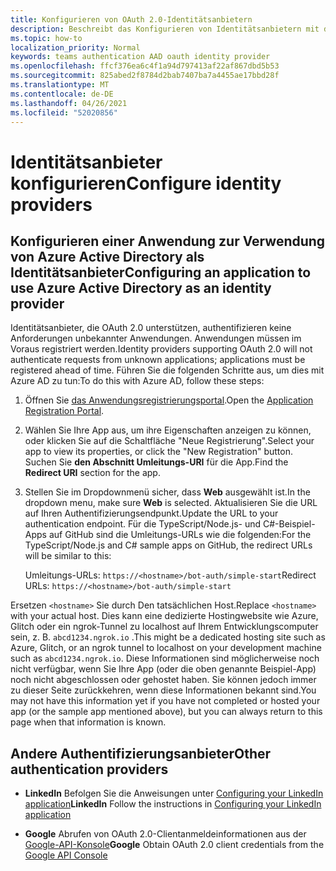 ```yaml
---
title: Konfigurieren von OAuth 2.0-Identitätsanbietern
description: Beschreibt das Konfigurieren von Identitätsanbietern mit dem Fokus auf Azure AD
ms.topic: how-to
localization_priority: Normal
keywords: teams authentication AAD oauth identity provider
ms.openlocfilehash: ffcf376ea6c4f1a94d797413af22af867dbd5b53
ms.sourcegitcommit: 825abed2f8784d2bab7407ba7a4455ae17bbd28f
ms.translationtype: MT
ms.contentlocale: de-DE
ms.lasthandoff: 04/26/2021
ms.locfileid: "52020856"
---
```

# <a name="configure-identity-providers"></a><span data-ttu-id="8f669-104">Identitätsanbieter konfigurieren</span><span class="sxs-lookup"><span data-stu-id="8f669-104">Configure identity providers</span></span>

## <a name="configuring-an-application-to-use-azure-active-directory-as-an-identity-provider"></a><span data-ttu-id="8f669-105">Konfigurieren einer Anwendung zur Verwendung von Azure Active Directory als Identitätsanbieter</span><span class="sxs-lookup"><span data-stu-id="8f669-105">Configuring an application to use Azure Active Directory as an identity provider</span></span>

<span data-ttu-id="8f669-106">Identitätsanbieter, die OAuth 2.0 unterstützen, authentifizieren keine Anforderungen unbekannter Anwendungen. Anwendungen müssen im Voraus registriert werden.</span><span class="sxs-lookup"><span data-stu-id="8f669-106">Identity providers supporting OAuth 2.0 will not authenticate requests from unknown applications; applications must be registered ahead of time.</span></span> <span data-ttu-id="8f669-107">Führen Sie die folgenden Schritte aus, um dies mit Azure AD zu tun:</span><span class="sxs-lookup"><span data-stu-id="8f669-107">To do this with Azure AD, follow these steps:</span></span>

1. <span data-ttu-id="8f669-108">Öffnen Sie [das Anwendungsregistrierungsportal](https://ms.portal.azure.com/#blade/Microsoft_AAD_RegisteredApps/ApplicationsListBlade).</span><span class="sxs-lookup"><span data-stu-id="8f669-108">Open the [Application Registration Portal](https://ms.portal.azure.com/#blade/Microsoft_AAD_RegisteredApps/ApplicationsListBlade).</span></span>

2. <span data-ttu-id="8f669-109">Wählen Sie Ihre App aus, um ihre Eigenschaften anzeigen zu können, oder klicken Sie auf die Schaltfläche "Neue Registrierung".</span><span class="sxs-lookup"><span data-stu-id="8f669-109">Select your app to view its properties, or click the "New Registration" button.</span></span> <span data-ttu-id="8f669-110">Suchen Sie **den Abschnitt Umleitungs-URI** für die App.</span><span class="sxs-lookup"><span data-stu-id="8f669-110">Find the **Redirect URI** section for the app.</span></span>

3. <span data-ttu-id="8f669-111">Stellen Sie im Dropdownmenü sicher, dass **Web** ausgewählt ist.</span><span class="sxs-lookup"><span data-stu-id="8f669-111">In the dropdown menu, make sure **Web** is selected.</span></span> <span data-ttu-id="8f669-112">Aktualisieren Sie die URL auf Ihren Authentifizierungsendpunkt.</span><span class="sxs-lookup"><span data-stu-id="8f669-112">Update the URL to your authentication endpoint.</span></span> <span data-ttu-id="8f669-113">Für die TypeScript/Node.js- und C#-Beispiel-Apps auf GitHub sind die Umleitungs-URLs wie die folgenden:</span><span class="sxs-lookup"><span data-stu-id="8f669-113">For the TypeScript/Node.js and C# sample apps on GitHub, the redirect URLs will be similar to this:</span></span>

    <span data-ttu-id="8f669-114">Umleitungs-URLs: `https://<hostname>/bot-auth/simple-start`</span><span class="sxs-lookup"><span data-stu-id="8f669-114">Redirect URLs: `https://<hostname>/bot-auth/simple-start`</span></span>

<span data-ttu-id="8f669-115">Ersetzen `<hostname>` Sie durch Den tatsächlichen Host.</span><span class="sxs-lookup"><span data-stu-id="8f669-115">Replace `<hostname>` with your actual host.</span></span> <span data-ttu-id="8f669-116">Dies kann eine dedizierte Hostingwebsite wie Azure, Glitch oder ein ngrok-Tunnel zu localhost auf Ihrem Entwicklungscomputer sein, z. B. `abcd1234.ngrok.io` .</span><span class="sxs-lookup"><span data-stu-id="8f669-116">This might be a dedicated hosting site such as Azure, Glitch, or an ngrok tunnel to localhost on your development machine such as `abcd1234.ngrok.io`.</span></span> <span data-ttu-id="8f669-117">Diese Informationen sind möglicherweise noch nicht verfügbar, wenn Sie Ihre App (oder die oben genannte Beispiel-App) noch nicht abgeschlossen oder gehostet haben. Sie können jedoch immer zu dieser Seite zurückkehren, wenn diese Informationen bekannt sind.</span><span class="sxs-lookup"><span data-stu-id="8f669-117">You may not have this information yet if you have not completed or hosted your app (or the sample app mentioned above), but you can always return to this page when that information is known.</span></span>

## <a name="other-authentication-providers"></a><span data-ttu-id="8f669-118">Andere Authentifizierungsanbieter</span><span class="sxs-lookup"><span data-stu-id="8f669-118">Other authentication providers</span></span>

* <span data-ttu-id="8f669-119">**LinkedIn** Befolgen Sie die Anweisungen unter [Configuring your LinkedIn application](/linkedin/talent/apply-with-linkedin)</span><span class="sxs-lookup"><span data-stu-id="8f669-119">**LinkedIn** Follow the instructions in [Configuring your LinkedIn application](/linkedin/talent/apply-with-linkedin)</span></span>

* <span data-ttu-id="8f669-120">**Google** Abrufen von OAuth 2.0-Clientanmeldeinformationen aus der [Google-API-Konsole](https://console.developers.google.com/)</span><span class="sxs-lookup"><span data-stu-id="8f669-120">**Google** Obtain OAuth 2.0 client credentials from the [Google API Console](https://console.developers.google.com/)</span></span>

